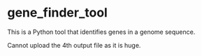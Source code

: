 # gene_finder_tool


This is a Python tool that identifies genes in a genome sequence. 

Cannot upload the 4th output file as it is huge.
